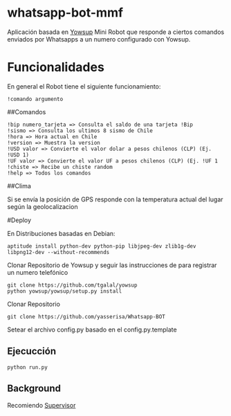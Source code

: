 # whatsapp-bot-mmf


Aplicación basada en [Yowsup](https://github.com/tgalal/yowsup/blob/master/README.md)
Mini Robot que responde a ciertos comandos enviados por Whatsapps a un numero configurado con Yowsup.

# Funcionalidades

En general el Robot tiene el siguiente funcionamiento:

```
!comando argumento
```

##Comandos
```
!bip numero_tarjeta => Consulta el saldo de una tarjeta !Bip
!sismo => Consulta los ultimos 8 sismo de Chile
!hora => Hora actual en Chile
!version => Muestra la version
!USD valor => Convierte el valor dolar a pesos chilenos (CLP) (Ej. !USD 1)
!UF valor => Convierte el valor UF a pesos chilenos (CLP) (Ej. !UF 1
!chiste => Recibe un chiste random
!help => Todos los comandos
```
##Clima

Si se envía la posición de GPS responde con la temperatura actual del lugar según la geolocalizacion

#Deploy

En Distribuciones basadas en Debian:

```
aptitude install python-dev python-pip libjpeg-dev zlib1g-dev libpng12-dev --without-recommends
```

Clonar Repositorio de Yowsup y seguir las instrucciones de para registrar un numero telefónico
```
git clone https://github.com/tgalal/yowsup
python yowsup/yowsup/setup.py install
```
Clonar Repositorio
```
git clone https://github.com/yasserisa/Whatsapp-BOT
```
Setear el archivo config.py basado en el config.py.template

## Ejecucción
```
python run.py
```

## Background

Recomiendo [Supervisor](http://supervisord.org/)
